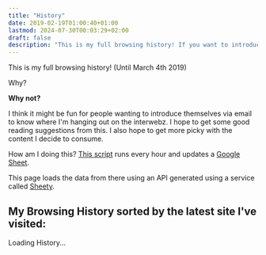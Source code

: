```yaml
---
title: "History"
date: 2019-02-19T01:00:40+01:00
lastmod: 2024-07-30T00:03:29+02:00
draft: false
description: "This is my full browsing history! If you want to introduce yourself and don't know what to say, pick something from here as an inspiration"
---
```


<script type="text/javascript" src="https://cdnjs.cloudflare.com/ajax/libs/handlebars.js/4.0.12/handlebars.min.js"></script>
<script type="text/javascript" src="https://cdnjs.cloudflare.com/ajax/libs/jquery/3.3.1/jquery.min.js"></script>
<script type="text/javascript">
$(document).ready(function(){
	$.getJSON("https://api.sheety.co/5b7e111f-74d8-4ec1-b0c4-7c0b8d8d8d33", function(data) {
		var template = Handlebars.compile($("#item-template").html())
		$("#items").html(template(data.reverse()))
	})
})
</script>

This is my full browsing history! (Until March 4th 2019)

Why? 

**Why not?**

I think it might be fun for people wanting to introduce themselves via email to know where I'm hanging out on the interwebz. I hope to get some good reading suggestions from this. I also hope to get more picky with the content I decide to consume.

How am I doing this? [This script](https://github.com/ferrucc-io/chrome-history-to-sheets) runs every hour and updates a [Google Sheet](https://docs.google.com/spreadsheets/d/13HW9eVSUiUe_i0yiiuzPj_C3oCl-CcgH4GZLHA8kTUc/edit).

This page loads the data from there using an API generated using a service called [Sheety](https://sheety.co).

## My Browsing History sorted by the latest site I've visited:


<script id="item-template" type="text/x-handlebars-template">
<ul>
	{{#each this}}
    <div>
		<p class="dont-break-out"><span class="b dont-break-out">{{title}}</span> - {{address}}</p>
    </div>
	{{/each}}
</ul>
</script>
<style>
.dont-break-out {

  /* These are technically the same, but use both */
  overflow-wrap: break-word;
  word-wrap: break-word;

  -ms-word-break: break-all;
  word-break: break-word;

  /* Adds a hyphen where the word breaks, if supported (No Blink) */
  -ms-hyphens: auto;
  -moz-hyphens: auto;
  -webkit-hyphens: auto;
  hyphens: auto;

}
</style>

<div id="items">Loading History...</div>